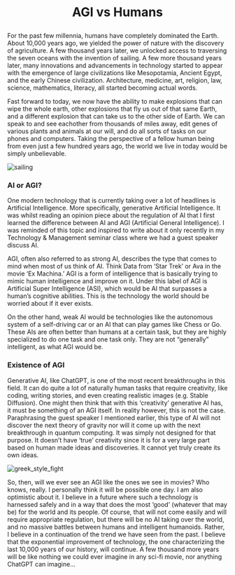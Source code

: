 # <p style="text-align: center;">AGI vs Humans</p>

For the past few millennia, humans have completely dominated the Earth. About 10,000 years ago, we yielded the power of nature with the discovery of agriculture. A few thousand years later, we unlocked access to traversing the seven oceans with the invention of sailing. A few more thousand years later, many innovations and advancements in technology started to appear with the emergence of large civilizations like Mesopotamia, Ancient Egypt, and the early Chinese civilization. Architecture, medicine, art, religion, law, science, mathematics, literacy, all started becoming actual words. 

Fast forward to today, we now have the ability to make explosions that can wipe the whole earth, other explosions that fly us out of that same Earth, and a different explosion that can take us to the other side of Earth. We can speak to and see eachother from thousands of miles away, edit genes of various plants and animals at our will, and do all sorts of tasks on our phones and computers. Taking the perspective of a fellow human being from even just a few hundred years ago, the world we live in today would be simply unbelievable.

![sailing](https://github.com/bakryH/bakry/assets/112026956/158920b9-db14-4a8c-b15c-4f47b1327ba5)

### AI or AGI?
One modern technology that is currently taking over a lot of headlines is Artificial Intelligence. More specifically, generative Artificial Intelligence. It was whilst reading an opinion piece about the regulation of AI that I first learned the difference between AI and AGI (Artificial General Intelligence). I was reminded of this topic and inspired to write about it only recently in my Technology & Management seminar class where we had a guest speaker discuss AI. 

AGI, often also referred to as strong AI, describes the type that comes to mind when most of us think of AI. Think Data from ‘Star Trek’ or Ava in the movie ‘Ex Machina.’ AGI is a form of intelligence that is basically trying to mimic human intelligence and improve on it. Under this label of AGI is Artificial Super Intelligence (ASI), which would be AI that surpasses a human’s cognitive abilities. This is the technology the world should be worried about if it ever exists. 

On the other hand, weak AI would be technologies like the autonomous system of a self-driving car or an AI that can play games like Chess or Go. These AIs are often better than humans at a certain task, but they are highly specialized to do one task and one task only. They are not “generally” intelligent, as what AGI would be. 

### Existence of AGI
Generative AI, like ChatGPT, is one of the most recent breakthroughs in this field. It can do quite a lot of naturally human tasks that require creativity, like coding, writing stories, and even creating realistic images (e.g. Stable Diffusion). One might then think that with this ‘creativity’ generative AI has, it must be something of an AGI itself. In reality however, this is not the case. Paraphrasing the guest speaker I mentioned earlier, this type of AI will not discover the next theory of gravity nor will it come up with the next breakthrough in quantum computing. It was simply not designed for that purpose. It doesn’t have ‘true’ creativity since it is for a very large part based on human made ideas and discoveries. It cannot yet truly create its own ideas.

![greek_style_fight](https://github.com/bakryH/bakry/assets/112026956/25d7f60d-a15a-4351-ae04-cc934f37d367)

So, then, will we ever see an AGI like the ones we see in movies? Who knows, really. I personally think it will be possible one day. I am also optimistic about it. I believe in a future where such a technology is harnessed safely and in a way that does the most ‘good’ (whatever that may be) for the world and its people. Of course, that will not come easily and will require appropriate regulation, but there will be no AI taking over the world, and no massive battles between humans and intelligent humanoids. Rather, I believe in a continuation of the trend we have seen from the past. I believe that the exponential improvement of technology, the one characterizing the last 10,000 years of our history, will continue. A few thousand more years will be like nothing we could ever imagine in any sci-fi movie, nor anything ChatGPT can imagine…

